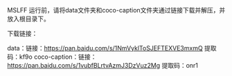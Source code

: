 MSLFF
运行前，请将data文件夹和coco-caption文件夹通过链接下载并解压，并放入根目录下。

下载链接：

data：链接：https://pan.baidu.com/s/1NmVyklToSJEFTEXVE3mxmQ 提取码：kf9o
coco-caption：链接：https://pan.baidu.com/s/1vubfBLrtvAzmJ3DzVuz2Mg 提取码：onr1

